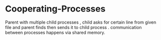 # Cooperating-Processes
Parent with multiple child processes , child asks for certain line from given file and parent finds then sends it to child process . communication between processes happens via shared memory.
